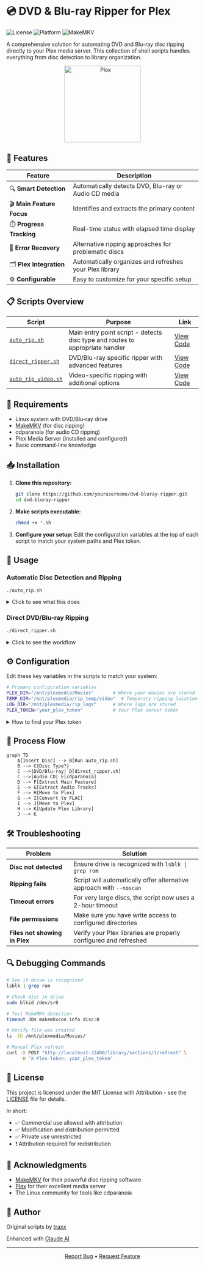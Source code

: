 # 💿 DVD & Blu-ray Ripper for Plex

![License](https://img.shields.io/badge/license-MIT%20with%20Attribution-blue)
![Platform](https://img.shields.io/badge/platform-Linux-lightgrey)
![MakeMKV](https://img.shields.io/badge/requires-MakeMKV-green)

A comprehensive solution for automating DVD and Blu-ray disc ripping directly to your Plex media server. This collection of shell scripts handles everything from disc detection to library organization.

<p align="center">
  <img src="https://raw.githubusercontent.com/wiki/plexinc/pms-docker/img/plex-logo.png" alt="Plex" width="200"/>
</p>

## 🌟 Features

| Feature | Description |
|---------|-------------|
| 🔍 **Smart Detection** | Automatically detects DVD, Blu-ray or Audio CD media |
| 🎬 **Main Feature Focus** | Identifies and extracts the primary content |
| ⏱️ **Progress Tracking** | Real-time status with elapsed time display |
| 🔄 **Error Recovery** | Alternative ripping approaches for problematic discs |
| 🗂️ **Plex Integration** | Automatically organizes and refreshes your Plex library |
| ⚙️ **Configurable** | Easy to customize for your specific setup |

## 📋 Scripts Overview

| Script | Purpose | Link |
|--------|---------|------|
| [`auto_rip.sh`](auto_rip.sh) | Main entry point script - detects disc type and routes to appropriate handler | [View Code](auto_rip.sh) |
| [`direct_ripper.sh`](direct_ripper.sh) | DVD/Blu-ray specific ripper with advanced features | [View Code](direct_ripper.sh) |
| [`auto_rip_video.sh`](auto_rip_video.sh) | Video-specific ripping with additional options | [View Code](auto_rip_video.sh) |

## 🔧 Requirements

- Linux system with DVD/Blu-ray drive
- [MakeMKV](https://www.makemkv.com/) (for disc ripping)
- cdparanoia (for audio CD ripping)
- Plex Media Server (installed and configured)
- Basic command-line knowledge

## 📥 Installation

1. **Clone this repository:**
   ```bash
   git clone https://github.com/yourusername/dvd-bluray-ripper.git
   cd dvd-bluray-ripper
   ```

2. **Make scripts executable:**
   ```bash
   chmod +x *.sh
   ```

3. **Configure your setup:**
   Edit the configuration variables at the top of each script to match your system paths and Plex token.

## 🚀 Usage

### Automatic Disc Detection and Ripping

```bash
./auto_rip.sh
```

<details>
<summary>Click to see what this does</summary>

1. Detects the disc type (DVD, Blu-ray, or Audio CD)
2. Launches the appropriate ripper based on media type
3. Extracts content (main feature for video, all tracks for audio)
4. Moves files to your configured Plex library folders
5. Refreshes your Plex library to include new content
6. Ejects the disc when complete

</details>

### Direct DVD/Blu-ray Ripping

```bash
./direct_ripper.sh
```

<details>
<summary>Click to see the workflow</summary>

1. Scans the disc and displays all available titles
2. Suggests the main feature based on duration
3. Allows you to select which title to rip
4. Lets you customize the output filename
5. Shows real-time progress with elapsed time
6. Moves the completed file to your Plex movie library
7. Updates Plex to recognize the new content

</details>

## ⚙️ Configuration

Edit these key variables in the scripts to match your system:

```bash
# Primary configuration variables
PLEX_DIR="/mnt/plexmedia/Movies"       # Where your movies are stored
TEMP_DIR="/mnt/plexmedia/rip_temp/video"  # Temporary ripping location
LOG_DIR="/mnt/plexmedia/rip_logs"      # Where logs are stored
PLEX_TOKEN="your_plex_token"           # Your Plex server token
```

<details>
<summary>How to find your Plex token</summary>

1. Sign in to Plex web app
2. Open a media item
3. Click the ⋮ (three dots) menu → "Get Info"
4. In the URL of the XML file, look for "X-Plex-Token="
5. Copy the token value

</details>

## 🔄 Process Flow

```mermaid
graph TD
    A[Insert Disc] --> B[Run auto_rip.sh]
    B --> C{Disc Type?}
    C -->|DVD/Blu-ray| D[direct_ripper.sh]
    C -->|Audio CD| E[cdparanoia]
    D --> F[Extract Main Feature]
    E --> G[Extract Audio Tracks]
    F --> H[Move to Plex]
    G --> I[Convert to FLAC]
    I --> J[Move to Plex]
    H --> K[Update Plex Library]
    J --> K
```

## 🛠️ Troubleshooting

| Problem | Solution |
|---------|----------|
| **Disc not detected** | Ensure drive is recognized with `lsblk \| grep rom` |
| **Ripping fails** | Script will automatically offer alternative approach with `--noscan` |
| **Timeout errors** | For very large discs, the script now uses a 2-hour timeout |
| **File permissions** | Make sure you have write access to configured directories |
| **Files not showing in Plex** | Verify your Plex libraries are properly configured and refreshed |

## 🔍 Debugging Commands

```bash
# See if drive is recognized
lsblk | grep rom

# Check disc in drive
sudo blkid /dev/sr0

# Test MakeMKV detection
timeout 30s makemkvcon info disc:0

# Verify file was created
ls -lh /mnt/plexmedia/Movies/

# Manual Plex refresh
curl -X POST "http://localhost:32400/library/sections/1/refresh" \
     -H "X-Plex-Token: your_plex_token"
```

## 📜 License

This project is licensed under the MIT License with Attribution - see the [LICENSE](LICENSE) file for details. 

In short:
- ✅ Commercial use allowed with attribution
- ✅ Modification and distribution permitted
- ✅ Private use unrestricted
- ❗ Attribution required for redistribution

## 👏 Acknowledgments

- [MakeMKV](https://www.makemkv.com/) for their powerful disc ripping software
- [Plex](https://www.plex.tv/) for their excellent media server
- The Linux community for tools like cdparanoia

## 👤 Author

Original scripts by [traxx](https://github.com/yourusername)

Enhanced with [Claude AI](https://www.anthropic.com/claude)

---

<p align="center">
  <a href="https://github.com/yourusername/dvd-bluray-ripper/issues">Report Bug</a> •
  <a href="https://github.com/yourusername/dvd-bluray-ripper/issues">Request Feature</a>
</p>